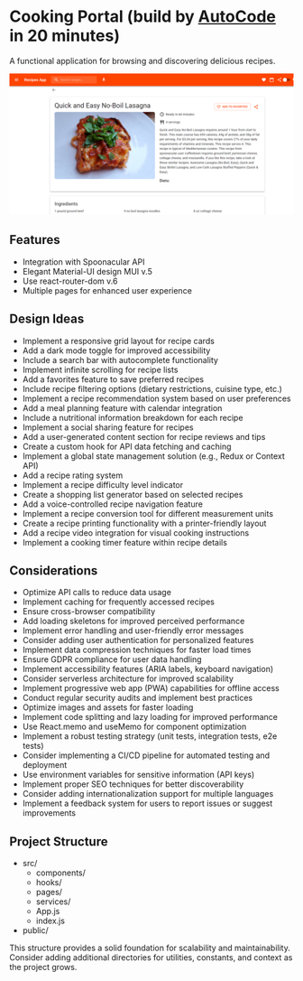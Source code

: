 # Cooking Portal (build by [AutoCode](https://autocode.one) in 20 minutes)

A functional application for browsing and discovering delicious recipes.

![alt text](image.png)

## Features

-   Integration with Spoonacular API
-   Elegant Material-UI design MUI v.5
-   Use react-router-dom v.6
-   Multiple pages for enhanced user experience

## Design Ideas

-   Implement a responsive grid layout for recipe cards
-   Add a dark mode toggle for improved accessibility
-   Include a search bar with autocomplete functionality
-   Implement infinite scrolling for recipe lists
-   Add a favorites feature to save preferred recipes
-   Include recipe filtering options (dietary restrictions, cuisine type, etc.)
-   Implement a recipe recommendation system based on user preferences
-   Add a meal planning feature with calendar integration
-   Include a nutritional information breakdown for each recipe
-   Implement a social sharing feature for recipes
-   Add a user-generated content section for recipe reviews and tips
-   Create a custom hook for API data fetching and caching
-   Implement a global state management solution (e.g., Redux or Context API)
-   Add a recipe rating system
-   Implement a recipe difficulty level indicator
-   Create a shopping list generator based on selected recipes
-   Add a voice-controlled recipe navigation feature
-   Implement a recipe conversion tool for different measurement units
-   Create a recipe printing functionality with a printer-friendly layout
-   Add a recipe video integration for visual cooking instructions
-   Implement a cooking timer feature within recipe details

## Considerations

-   Optimize API calls to reduce data usage
-   Implement caching for frequently accessed recipes
-   Ensure cross-browser compatibility
-   Add loading skeletons for improved perceived performance
-   Implement error handling and user-friendly error messages
-   Consider adding user authentication for personalized features
-   Implement data compression techniques for faster load times
-   Ensure GDPR compliance for user data handling
-   Implement accessibility features (ARIA labels, keyboard navigation)
-   Consider serverless architecture for improved scalability
-   Implement progressive web app (PWA) capabilities for offline access
-   Conduct regular security audits and implement best practices
-   Optimize images and assets for faster loading
-   Implement code splitting and lazy loading for improved performance
-   Use React.memo and useMemo for component optimization
-   Implement a robust testing strategy (unit tests, integration tests, e2e tests)
-   Consider implementing a CI/CD pipeline for automated testing and deployment
-   Use environment variables for sensitive information (API keys)
-   Implement proper SEO techniques for better discoverability
-   Consider adding internationalization support for multiple languages
-   Implement a feedback system for users to report issues or suggest improvements

## Project Structure

-   src/
    -   components/
    -   hooks/
    -   pages/
    -   services/
    -   App.js
    -   index.js
-   public/

This structure provides a solid foundation for scalability and maintainability. Consider adding additional directories for utilities, constants, and context as the project grows.
